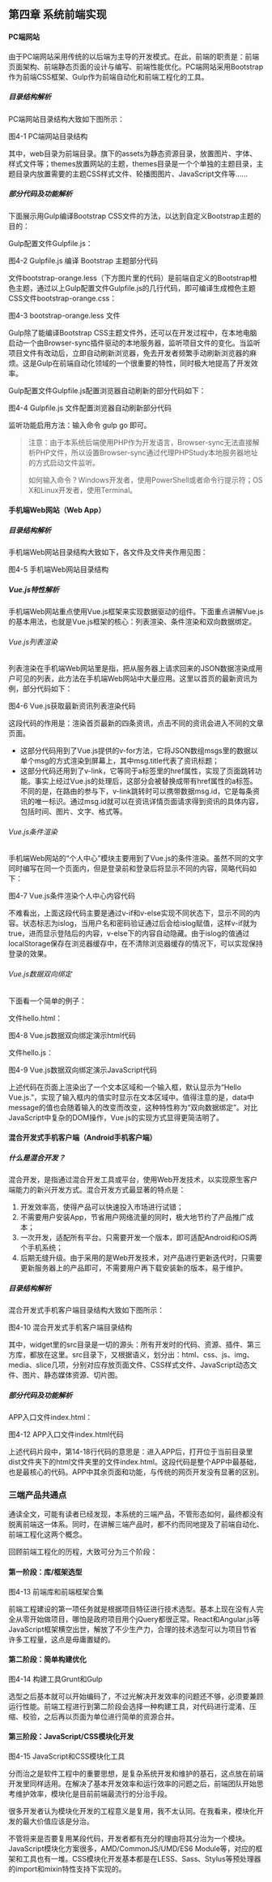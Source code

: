 ## 第四章 系统前端实现

#### PC端网站

由于PC端网站采用传统的以后端为主导的开发模式。在此，前端的职责是：前端页面架构、前端静态页面的设计与编写、前端性能优化。PC端网站采用Bootstrap作为前端CSS框架、Gulp作为前端自动化和前端工程化的工具。

##### 目录结构解析

PC端网站目录结构大致如下图所示：

图4-1 PC端网站目录结构

其中，web目录为前端目录。旗下的assets为静态资源目录，放置图片、字体、样式文件等；themes放置网站的主题，themes目录是一个个单独的主题目录，主题目录内放置需要的主题CSS样式文件、轮播图图片、JavaScript文件等……

##### 部分代码及功能解析

下面展示用Gulp编译Bootstrap CSS文件的方法，以达到自定义Bootstrap主题的目的：

Gulp配置文件Gulpfile.js：


图4-2 Gulpfile.js 编译 Bootstrap 主题部分代码

文件bootstrap-orange.less（下方图片里的代码）是前端自定义的Bootstrap橙色主题，通过以上Gulp配置文件Gulpfile.js的几行代码，即可编译生成橙色主题CSS文件bootstrap-orange.css：


图4-3 bootstrap-orange.less 文件

Gulp除了能编译Bootstrap CSS主题文件外，还可以在开发过程中，在本地电脑启动一个由Browser-sync插件驱动的本地服务器，监听项目文件的变化。当监听项目文件有改动后，立即自动刷新浏览器，免去开发者频繁手动刷新浏览器的麻烦。这是Gulp在前端自动化领域的一个很重要的特性，同时极大地提高了开发效率。

Gulp配置文件Gulpfile.js配置浏览器自动刷新的部分代码如下：


图4-4 Gulpfile.js 文件配置浏览器自动刷新部分代码

监听功能启用方法：输入命令 gulp go 即可。

> 注意：由于本系统后端使用PHP作为开发语言，Browser-sync无法直接解析PHP文件，所以设置Browser-sync通过代理PHPStudy本地服务器地址的方式启动文件监听。
>
> 如何输入命令？Windows开发者，使用PowerShell或者命令行提示符；OS X和Linux开发者，使用Terminal。

#### 手机端Web网站（Web App）

##### 目录结构解析

手机端Web网站目录结构大致如下，各文件及文件夹作用见图：

图4-5 手机端Web网站目录结构

##### Vue.js特性解析

手机端Web网站重点使用Vue.js框架来实现数据驱动的组件。下面重点讲解Vue.js的基本用法，也就是Vue.js框架的核心：列表渲染、条件渲染和双向数据绑定。

###### Vue.js列表渲染

列表渲染在手机端Web网站里是指，把从服务器上请求回来的JSON数据渲染成用户可见的列表，此方法在手机端Web网站中大量应用。这里以首页的最新资讯为例，部分代码如下：


图4-6 Vue.js获取最新资讯列表渲染代码

这段代码的作用是：渲染首页最新的四条资讯，点击不同的资讯会进入不同的文章页面。

- 这部分代码用到了Vue.js提供的v-for方法，它将JSON数组msgs里的数据以单个msg的方式渲染到屏幕上，其中msg.title代表了资讯标题；
- 这部分代码还用到了v-link，它等同于a标签里的href属性，实现了页面跳转功能。事实上经过Vue.js的处理后，这部分会被替换成带有href属性的a标签。不同的是，在路由的参与下，v-link跳转时可以携带数据msg.id，它是每条资讯的唯一标识。通过msg.id就可以在资讯详情页面请求得到资讯的具体内容，包括时间、图片、文字、格式等。

###### Vue.js条件渲染

手机端Web网站的“个人中心”模块主要用到了Vue.js的条件渲染。虽然不同的文字同时编写在同一个页面内，但是登录前和登录后将显示不同的内容，简略代码如下：


图4-7 Vue.js条件渲染个人中心内容代码


不难看出，上面这段代码主要是通过v-if和v-else实现不同状态下，显示不同的内容。状态标志为islog，当用户名和密码验证通过后会给islog赋值，这样v-if就为true，进而显示登陆后的内容，v-else下的内容自动隐藏。由于islog的值通过localStorage保存在浏览器缓存中，在不清除浏览器缓存的情况下，可以实现保持登录的效果。

###### Vue.js数据双向绑定

下面看一个简单的例子：

文件hello.html：


图4-8 Vue.js数据双向绑定演示html代码

文件hello.js：


图4-9 Vue.js数据双向绑定演示JavaScript代码

上述代码在页面上渲染出了一个文本区域和一个输入框，默认显示为“Hello Vue.js.”，实现了输入框内的值实时显示在文本区域中。值得注意的是，data中message的值也会随着输入的改变而改变，这种特性称为“双向数据绑定”。对比JavaScript中复杂的DOM操作，Vue.js的实现方式显得更简洁明了。

#### 混合开发式手机客户端（Android手机客户端）

##### 什么是混合开发？

混合开发，是指通过混合开发工具或平台，使用Web开发技术，以实现原生客户端能力的新兴开发方式。混合开发方式最显著的特点是：

1. 开发效率高，使得产品可以快速投入市场进行试错；
2. 不需要用户安装App，节省用户网络流量的同时，极大地节约了产品推广成本；
3. 一次开发，适配所有平台。只需要开发一个版本，即可适配Android和iOS两个手机系统；
4. 后期无缝升级。由于采用的是Web开发技术，对产品进行更新迭代时，只需要更新服务器上的产品即可，不需要用户再下载安装新的版本，易于维护。

##### 目录结构解析

混合开发式手机客户端目录结构大致如下图所示：


图4-10 混合开发式手机客户端目录结构

其中，widget里的src目录是一切的源头：所有开发时的代码、资源、插件、第三方库，都放在这里。src目录下，又根据语义，划分出：html、css、js、img、media、slice几项，分别对应存放页面文件、CSS样式文件、JavaScript动态文件、图片、静态媒体资源、切片图。

##### 部分代码及功能解析

APP入口文件index.html：


图4-12 APP入口文件index.html代码


上述代码片段中，第14-18行代码的意思是：进入APP后，打开位于当前目录里dist文件夹下的html文件夹里的文件index.html。这段代码是整个APP中最基础，也是最核心的代码。APP中其余页面和功能，与传统的网页开发没有显著的区别。

### 三端产品共通点

通读全文，可能有读者已经发现，本系统的三端产品，不管形态如何，最终都没有脱离前端这一体系。同时，在讲解三端产品时，都不约而同地提及了前端自动化、前端工程化这两个概念。

回顾前端工程化的历程，大致可分为三个阶段：

#### 第一阶段：库/框架选型


图4-13 前端库和前端框架合集

前端工程建设的第一项任务就是根据项目特征进行技术选型。基本上现在没有人完全从零开始做项目，哪怕是政府项目用个jQuery都很正常。React和Angular.js等JavaScript框架横空出世，解放了不少生产力，合理的技术选型可以为项目节省许多工程量，这点是毋庸置疑的。

#### 第二阶段：简单构建优化

图4-14 构建工具Grunt和Gulp

选型之后基本就可以开始编码了，不过光解决开发效率的问题还不够，必须要兼顾运行性能。前端工程进行到第二阶段会选择一种构建工具，对代码进行混淆、压缩、校验，之后再以页面为单位进行简单的资源合并。

#### 第三阶段：JavaScript/CSS模块化开发

图4-15 JavaScript和CSS模块化工具

分而治之是软件工程中的重要思想，是复杂系统开发和维护的基石，这点放在前端开发里同样适用。在解决了基本开发效率和运行效率的问题之后，前端团队开始思考维护效率，模块化是目前前端最流行的分治手段。

很多开发者认为模块化开发的工程意义是复用，我不太认同。在我看来，模块化开发的最大价值应该是分治。

不管将来是否要复用某段代码，开发者都有充分的理由将其分治为一个模块。JavaScript模块化方案很多，AMD/CommonJS/UMD/ES6 Module等，对应的框架和工具也有一堆。CSS模块化开发基本都是在LESS、Sass、Stylus等预处理器的import和mixin特性支持下实现的。

